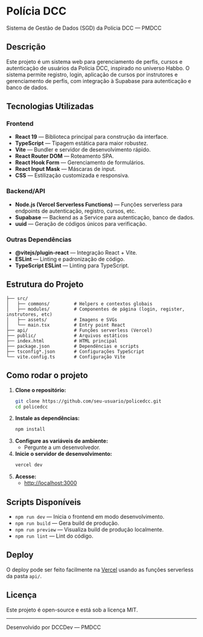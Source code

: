 # Polícia DCC

Sistema de Gestão de Dados (SGD) da Polícia DCC — PMDCC

## Descrição
Este projeto é um sistema web para gerenciamento de perfis, cursos e autenticação de usuários da Polícia DCC, inspirado no universo Habbo. O sistema permite registro, login, aplicação de cursos por instrutores e gerenciamento de perfis, com integração à Supabase para autenticação e banco de dados.

## Tecnologias Utilizadas

### Frontend
- **React 19** — Biblioteca principal para construção da interface.
- **TypeScript** — Tipagem estática para maior robustez.
- **Vite** — Bundler e servidor de desenvolvimento rápido.
- **React Router DOM** — Roteamento SPA.
- **React Hook Form** — Gerenciamento de formulários.
- **React Input Mask** — Máscaras de input.
- **CSS** — Estilização customizada e responsiva.

### Backend/API
- **Node.js (Vercel Serverless Functions)** — Funções serverless para endpoints de autenticação, registro, cursos, etc. 
- **Supabase** — Backend as a Service para autenticação, banco de dados.
- **uuid** — Geração de códigos únicos para verificação.

### Outras Dependências
- **@vitejs/plugin-react** — Integração React + Vite.
- **ESLint** — Linting e padronização de código.
- **TypeScript ESLint** — Linting para TypeScript.

## Estrutura do Projeto
```
├── src/
│   ├── commons/         # Helpers e contextos globais
│   ├── modules/         # Componentes de página (login, register, instrutores, etc)
│   ├── assets/          # Imagens e SVGs
│   └── main.tsx         # Entry point React
├── api/                 # Funções serverless (Vercel)
├── public/              # Arquivos estáticos
├── index.html           # HTML principal
├── package.json         # Dependências e scripts
├── tsconfig*.json       # Configurações TypeScript
└── vite.config.ts       # Configuração Vite
```

## Como rodar o projeto

1. **Clone o repositório:**
   ```bash
   git clone https://github.com/seu-usuario/policedcc.git
   cd policedcc
   ```
2. **Instale as dependências:**
   ```bash
   npm install
   ```
3. **Configure as variáveis de ambiente:**
   - Pergunte a um desenvolvedor.
4. **Inicie o servidor de desenvolvimento:**
   ```bash
   vercel dev
   ```
5. **Acesse:**
   - [http://localhost:3000](http://localhost:3000)

## Scripts Disponíveis
- `npm run dev` — Inicia o frontend em modo desenvolvimento.
- `npm run build` — Gera build de produção.
- `npm run preview` — Visualiza build de produção localmente.
- `npm run lint` — Lint do código.

## Deploy
O deploy pode ser feito facilmente na [Vercel](https://vercel.com/) usando as funções serverless da pasta `api/`.

## Licença
Este projeto é open-source e está sob a licença MIT.

---
Desenvolvido por DCCDev — PMDCC
